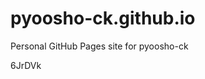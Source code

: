 # pyoosho-ck.github.io
Personal GitHub Pages site for pyoosho-ck





































6JrDVk
